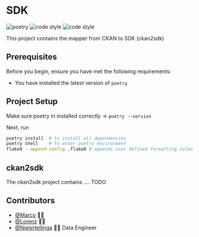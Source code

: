 # SDK

![poetry](https://img.shields.io/static/v1?label=package%20manager&message=poetry&color=blue)
![code style](https://img.shields.io/static/v1?label=code%20style&message=flask8&color=green)
![code style](https://img.shields.io/static/v1?label=contributers&message=3&color=red)

This project contains the mapper from CKAN to SDK (ckan2sdk)

## Prerequisites

Before you begin, ensure you have met the following requirements:

* You have installed the latest version of `poetry`

## Project Setup

Make sure poetry in installed correctly ->  `poetry --version`

Next, run
```bash
poetry install  # to install all dependencies
poetry shell    # to enter poetry environment
flake8 --append-config .flake8 # appends user defined formatting rules to flake8 default set
``` 

## ckan2sdk

The ckan2sdk project contains .... TODO

## Contributors

* [@Marco](mailto:) 👨‍💻 
* [@Lorenz](mailto:) 👨‍💻 
* [@NielsHellinga](mailto:niels.hellinga@banian.ch) 👨‍💻 Data Engineer
